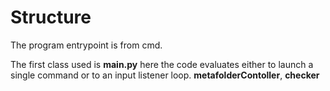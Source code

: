 # Structure

The program entrypoint is from cmd.

The first class used is **main.py**
here the code evaluates either to launch
a single command or to an input listener loop.
**metafolderContoller**, **checker**